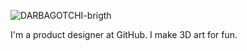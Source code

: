 <!--
**dthoma1/dthoma1** is a ✨ _special_ ✨ repository because its `README.md` (this file) appears on your GitHub profile.

Here are some ideas to get you started:

- 🔭 I’m currently working on ...
- 🌱 I’m currently learning ...
- 👯 I’m looking to collaborate on ...
- 🤔 I’m looking for help with ...
- 💬 Ask me about ...
- 📫 How to reach me: ...
- 😄 Pronouns: ...
- ⚡ Fun fact: ...
-->

![DARBAGOTCHI-brigth](https://user-images.githubusercontent.com/66705495/216847286-2c8323e1-d301-4fe4-a85a-ec12054ad660.png)

I'm a product designer at GitHub. I make 3D art for fun.
